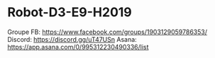 # Robot-D3-E9-H2019
Groupe FB: https://www.facebook.com/groups/1903129059786353/
Discord: https://discord.gg/uT47USn 
Asana: https://app.asana.com/0/995312230490336/list
